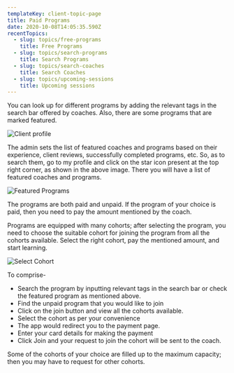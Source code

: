 ```yaml
---
templateKey: client-topic-page
title: Paid Programs
date: 2020-10-08T14:05:35.590Z
recentTopics:
  - slug: topics/free-programs
    title: Free Programs
  - slug: topics/search-programs
    title: Search Programs
  - slug: topics/search-coaches
    title: Search Coaches
  - slug: topics/upcoming-sessions
    title: Upcoming sessions
---
```

You can look up for different programs by adding the relevant tags in the search bar offered by coaches.  Also, there are some programs that are marked featured. 

![Client profile](/img/client-profile-i.png "Client profile")

The admin sets the list of featured coaches and programs based on their experience, client reviews, successfully completed programs, etc. So, as to search them, go to my profile and click on the star icon present at the top right corner, as shown in the above image. There you will have a list of featured coaches and programs.

![Featured Programs](/img/featured-coaches-programs-i.png "Featured Programs")

The programs are both paid and unpaid. If the program of your choice is paid, then you need to pay the amount mentioned by the coach. 

Programs are equipped with many cohorts; after selecting the program, you need to choose the suitable cohort for joining the program from all the cohorts available. Select the right cohort, pay the mentioned amount, and start learning. 

![Select Cohort](/img/select-cohort-i.png "Select Cohort")

To comprise-

* Search the program by inputting relevant tags in the search bar or check the featured program as mentioned above.
* Find the unpaid program that you would like to join
* Click on the join button and view all the cohorts available. 
* Select the cohort as per your convenience 
* The app would redirect you to the payment page.
* Enter your card details for making the payment
* Click Join and your request to join the cohort will be sent to the coach. 

Some of the cohorts of your choice are filled up to the maximum capacity; then you may have to request for other cohorts.
